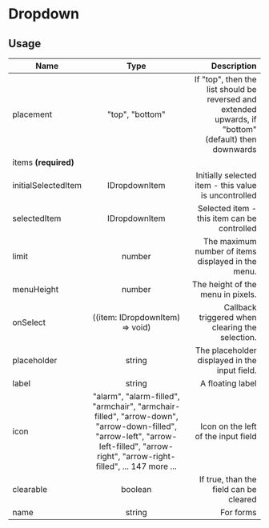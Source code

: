 <!-- 
This is an auto-generated markdown. 
You can change it in "src/Dropdown/Dropdown.tsx" and run build:docs to update this file.
-->
# Dropdown

## Usage
| Name        | Type           | Description  |
| ----------- |:--------------:| ------------:|
|placement|"top", "bottom"|If "top", then the list should be reversed and extended upwards, if "bottom" (default) then downwards
|items **(required)**||
|initialSelectedItem|IDropdownItem|Initially selected item - this value is uncontrolled
|selectedItem|IDropdownItem|Selected item - this item can be controlled
|limit|number|The maximum number of items displayed in the menu.
|menuHeight|number|The height of the menu in pixels.
|onSelect|((item: IDropdownItem) => void)|Callback triggered when clearing the selection.
|placeholder|string|The placeholder displayed in the input field.
|label|string|A floating label
|icon|"alarm", "alarm-filled", "armchair", "armchair-filled", "arrow-down", "arrow-down-filled", "arrow-left", "arrow-left-filled", "arrow-right", "arrow-right-filled", ... 147 more ...|Icon on the left of the input field
|clearable|boolean|If true, than the field can be cleared
|name|string|For forms
